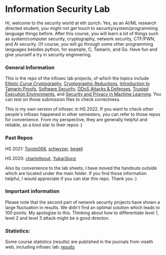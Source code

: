# Information Security Lab

Hi, welcome to the security world at eth zurich. Yes, as an AI/ML research directed student, you might not get touch to security/system/programming language things before. After this course, you will learn a lot of things such as system/computer security, cryptography, network security, CTF/PWN, and AI security. Of course, you will go through some other programming languages besides python, for example, C, Tamarin, and Go. Have fun and give yourself a try in security enginnering.

### General Information

This is the repo of the infosec lab projects, of which the topics include [Elliptic Curve Cryptography](https://github.com/jiaqingxie/infosec-lab/tree/main/module_1), [Cryptographic Reductions](https://github.com/jiaqingxie/infosec-lab/tree/main/module_2), [Introduction to Tamarin Proofs](https://github.com/jiaqingxie/infosec-lab/tree/main/module_3), [Software Security](https://github.com/jiaqingxie/infosec-lab/tree/main/module_4), [DDoS Attacks & Defenses](https://github.com/jiaqingxie/infosec-lab/tree/main/module_5), [Trusted Execution Environments](https://github.com/jiaqingxie/infosec-lab/tree/main/module_6), and [Security and Privacy in Machine Learning](https://github.com/jiaqingxie/infosec-lab/tree/main/module_7). You can test on those submission files to check correctness.

This is my own version of infosec in HS 2022. If you want to check other people's infosec happened in other semesters, you can refer to those repos for convenience. From my perspective, they are generally helpful and reliable, so a kind star to their repos :) 

### Past Repos

HS 2021: [Toroto006](https://github.com/Toroto006/InfoSecLab-ETHZ-HS21), [schwyzer](https://github.com/schwyzer/ISL-ETHZ-2021), [begeli](https://github.com/begeli/information-security-lab-projects)

HS 2020: [charlotteout](https://github.com/charlotteout/Information-Security-Stuff), [YukariSonz](https://github.com/YukariSonz/ETHZ_inforsec_lab)

Also by convenience to the lab sheets, I have moved the handouts outside which are located under the main folder.
If you find those information helpful, I would appreciate if you can star this repo. Thank you :) 

### Important information

Please note that the second part of network security projects have shown a large fluctuation in results. We didn't find an optimal solution which leads to 100 points. My apologize to this. Thinking about how to differentiate level 1, level 2 and level 3 attack might be a good directon. 

### Statistics: 

Some course statistics (results) are published in the journals from viseth web, including infosec lab: [results](https://vis.ethz.ch/en/visionen/archive/)


